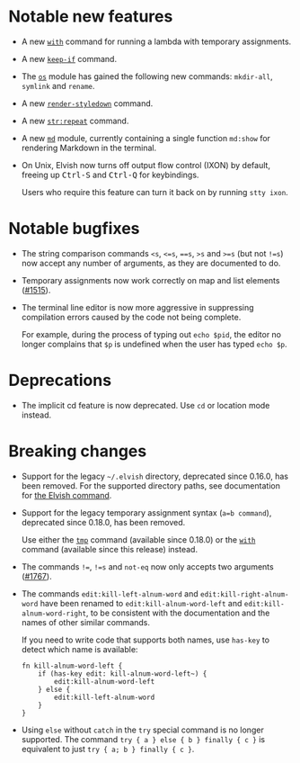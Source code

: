 # Notable new features

-   A new [`with`](../ref/language.html#with) command for running a lambda with
    temporary assignments.

-   A new [`keep-if`](../ref/builtin.html#keep-if) command.

-   The [`os`](../ref/os.html) module has gained the following new commands:
    `mkdir-all`, `symlink` and `rename`.

-   A new [`render-styledown`](../ref/builtin.html#render-styledown) command.

-   A new [`str:repeat`](../ref/str.html#str:repeat) command.

-   A new [`md`](../ref/md.html) module, currently containing a single function
    `md:show` for rendering Markdown in the terminal.

-   On Unix, Elvish now turns off output flow control (IXON) by default, freeing
    up <kbd>Ctrl-S</kbd> and <kbd>Ctrl-Q</kbd> for keybindings.

    Users who require this feature can turn it back on by running `stty ixon`.

# Notable bugfixes

-   The string comparison commands `<s`, `<=s`, `==s`, `>s` and `>=s` (but not
    `!=s`) now accept any number of arguments, as they are documented to do.

-   Temporary assignments now work correctly on map and list elements
    ([#1515](https://b.elv.sh/1515)).

-   The terminal line editor is now more aggressive in suppressing compilation
    errors caused by the code not being complete.

    For example, during the process of typing out `echo $pid`, the editor no
    longer complains that `$p` is undefined when the user has typed `echo $p`.

# Deprecations

-   The implicit cd feature is now deprecated. Use `cd` or location mode
    instead.

# Breaking changes

-   Support for the legacy `~/.elvish` directory, deprecated since 0.16.0, has
    been removed. For the supported directory paths, see documentation for
    [the Elvish command](../ref/command.html).

-   Support for the legacy temporary assignment syntax (`a=b command`),
    deprecated since 0.18.0, has been removed.

    Use either the [`tmp`](../ref/language.html#tmp) command (available since
    0.18.0) or the [`with`](../ref/language.html#with) command (available since
    this release) instead.

-   The commands `!=`, `!=s` and `not-eq` now only accepts two arguments
    ([#1767](https://b.elv.sh/1767)).

-   The commands `edit:kill-left-alnum-word` and `edit:kill-right-alnum-word`
    have been renamed to `edit:kill-alnum-word-left` and
    `edit:kill-alnum-word-right`, to be consistent with the documentation and
    the names of other similar commands.

    If you need to write code that supports both names, use `has-key` to detect
    which name is available:

    ```elvish
    fn kill-alnum-word-left {
        if (has-key edit: kill-alnum-word-left~) {
            edit:kill-alnum-word-left
        } else {
            edit:kill-left-alnum-word
        }
    }
    ```

-   Using `else` without `catch` in the `try` special command is no longer
    supported. The command `try { a } else { b } finally { c }` is equivalent to
    just `try { a; b } finally { c }`.
